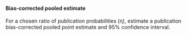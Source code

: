 #### Bias-corrected pooled estimate  

For a chosen ratio of publication probabilities (η), estimate a publication bias-corrected pooled point estimate and 95% confidence interval.
